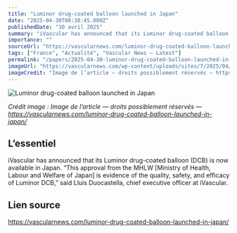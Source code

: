 ```yaml
---
title: "Luminor drug-coated balloon launched in Japan"
date: "2025-04-30T08:38:45.000Z"
publishedDate: "30 avril 2025"
summary: "iVascular has announced that its Luminor drug-coated balloon (DCB) is now available in Japan. “This approval from the MHLW [Ministry of Health, Labour and Welfare of Japan] is evidence of the quality, safety, and efficacy of Luminor DCB,” said Lluis Duocastella, chief executive officer at iVascular."
importance: ""
sourceUrl: "https://vascularnews.com/luminor-drug-coated-balloon-launched-in-japan/"
tags: ["France", "Actualité", "Vascular News — Latest"]
permalink: "/papers/2025-04-30-luminor-drug-coated-balloon-launched-in-japan"
imageUrl: "https://vascularnews.com/wp-content/uploads/sites/7/2025/04/Luminor-DCB_-japan-launch_ed1.png"
imageCredit: "Image de l’article — droits possiblement réservés — https://vascularnews.com/luminor-drug-coated-balloon-launched-in-japan/"
---
```


![Luminor drug-coated balloon launched in Japan](https://vascularnews.com/wp-content/uploads/sites/7/2025/04/Luminor-DCB_-japan-launch_ed1.png)

*Crédit image : Image de l’article — droits possiblement réservés — https://vascularnews.com/luminor-drug-coated-balloon-launched-in-japan/*

## L’essentiel

iVascular has announced that its Luminor drug-coated balloon (DCB) is now available in Japan. “This approval from the MHLW [Ministry of Health, Labour and Welfare of Japan] is evidence of the quality, safety, and efficacy of Luminor DCB,” said Lluis Duocastella, chief executive officer at iVascular.

## Lien source

https://vascularnews.com/luminor-drug-coated-balloon-launched-in-japan/
